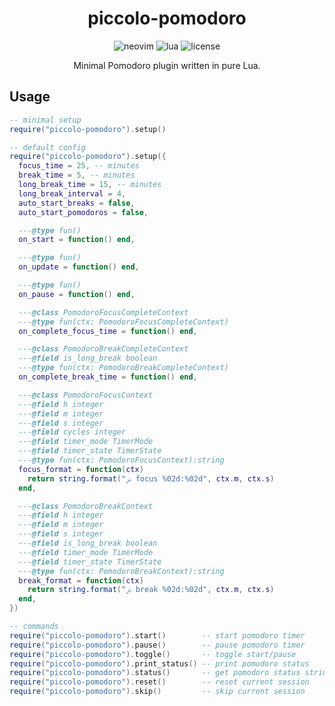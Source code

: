 <div align="center">
  <h1>piccolo-pomodoro</h1>
  <img alt="neovim" src="https://img.shields.io/badge/NeoVim-%2357A143.svg?&style=for-the-badge&logo=neovim&logoColor=white">
  <img alt="lua" src="https://img.shields.io/badge/lua-%232C2D72.svg?style=for-the-badge&logo=lua&logoColor=white">
  <img alt="license" src="https://img.shields.io/github/license/ttak0422/piccolo-pomodoro.nvim?style=for-the-badge">
  <p>Minimal Pomodoro plugin written in pure Lua.</p>
</div>

## Usage

```lua
-- minimal setup
require("piccolo-pomodoro").setup()

-- default config
require("piccolo-pomodoro").setup({
  focus_time = 25, -- minutes
  break_time = 5, -- minutes
  long_break_time = 15, -- minutes
  long_break_interval = 4,
  auto_start_breaks = false,
  auto_start_pomodoros = false,

  ---@type fun()
  on_start = function() end,

  ---@type fun()
  on_update = function() end,

  ---@type fun()
  on_pause = function() end,

  ---@class PomodoroFocusCompleteContext
  ---@type fun(ctx: PomodoroFocusCompleteContext)
  on_complete_focus_time = function() end,

  ---@class PomodoroBreakCompleteContext
  ---@field is_long_break boolean
  ---@type fun(ctx: PomodoroBreakCompleteContext)
  on_complete_break_time = function() end,

  ---@class PomodoroFocusContext
  ---@field h integer
  ---@field m integer
  ---@field s integer
  ---@field cycles integer
  ---@field timer_mode TimerMode
  ---@field timer_state TimerState
  ---@type fun(ctx: PomodoroFocusContext):string
  focus_format = function(ctx)
    return string.format("ﲊ focus %02d:%02d", ctx.m, ctx.s)
  end,

  ---@class PomodoroBreakContext
  ---@field h integer
  ---@field m integer
  ---@field s integer
  ---@field is_long_break boolean
  ---@field timer_mode TimerMode
  ---@field timer_state TimerState
  ---@type fun(ctx: PomodoroBreakContext):string
  break_format = function(ctx)
    return string.format("ﲊ break %02d:%02d", ctx.m, ctx.s)
  end,
})

-- commands
require("piccolo-pomodoro").start()        -- start pomodoro timer
require("piccolo-pomodoro").pause()        -- pause pomodoro timer
require("piccolo-pomodoro").toggle()       -- toggle start/pause
require("piccolo-pomodoro").print_status() -- print pomodoro status
require("piccolo-pomodoro").status()       -- get pomodoro status string
require("piccolo-pomodoro").reset()        -- reset current session
require("piccolo-pomodoro").skip()         -- skip current session
```
